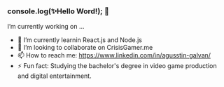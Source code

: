 ### console.log(✨Hello Word!); 👋

<!--
**DeXsSz/DeXsSz** is a ✨ _special_ ✨ repository because its `README.md` (this file) appears on your GitHub profile.

Here are some ideas to get you started:

- 🔭 I’m currently working on ...
- 🌱 I’m currently learning ...
- 👯 I’m looking to collaborate on ...
- 🤔 I’m looking for help with ...
- 💬 Ask me about ...
- 📫 How to reach me: ...
- 😄 Pronouns: ...
- ⚡ Fun fact: ...
-->
 I’m currently working on ...
- 🌱 I’m currently learnin React.js and Node.js
- 👯 I’m looking to collaborate on CrisisGamer.me
- 📫 How to reach me:  https://www.linkedin.com/in/agusstin-galvan/
- ⚡ Fun fact: Studying the bachelor's degree in video game production and digital entertainment.
